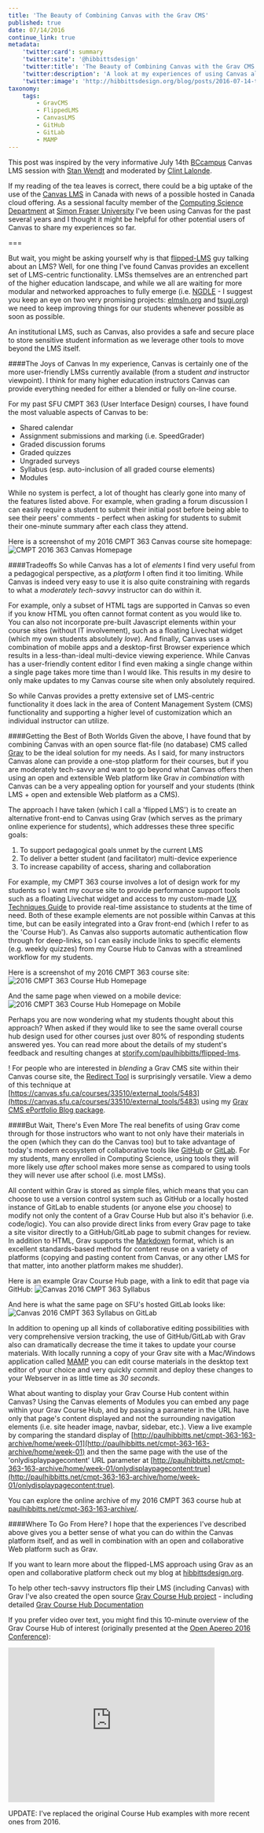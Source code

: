 ```yaml
---
title: 'The Beauty of Combining Canvas with the Grav CMS'
published: true
date: 07/14/2016
continue_link: true
metadata:
    'twitter:card': summary
    'twitter:site': '@hibbittsdesign'
    'twitter:title': 'The Beauty of Combining Canvas with the Grav CMS'
    'twitter:description': 'A look at my experiences of using Canvas along with the Grav CMS at Simon Fraser University.'
    'twitter:image': 'http://hibbittsdesign.org/blog/posts/2016-07-14-the-beauty-of-combining-canvas-lms-with-grav/cmpt-363-163-homepage'
taxonomy:
    tags:
        - GravCMS
        - FlippedLMS
        - CanvasLMS
        - GitHub
        - GitLab
        - MAMP
---
```


This post was inspired by the very informative July 14th [BCcampus](bccampus.ca) Canvas LMS session with [Stan Wendt](https://twitter.com/stanwendt) and moderated by [Clint Lalonde](https://twitter.com/clintlalonde).

If my reading of the tea leaves is correct, there could be a big uptake of the use of the [Canvas LMS](https://www.canvaslms.com/) in Canada with news of a possible hosted in Canada cloud offering. As a sessional faculty member of the [Computing Science Department](http://www.sfu.ca/computing.html) at [Simon Fraser University](http://www.sfu.ca) I've been using Canvas for the past several years and I thought it might be helpful for other potential users of Canvas to share my experiences so far.

===

But wait, you might be asking yourself why is that [flipped-LMS](../2015-12-18-flipped-lms-using-an-open-and-collaborative-platform) guy talking about an LMS? Well, for one thing I've found Canvas provides an excellent set of LMS-centric functionality. LMSs themselves are an entrenched part of the higher education landscape, and while we all are waiting for more modular and networked approaches to fully emerge (i.e. [NGDLE](https://net.educause.edu/ir/library/pdf/eli3035.pdf) - I suggest you keep an eye on two very promising projects: [elmsln.org](https://www.elmsln.org/) and [tsugi.org](http://www.tsugi.org/)) we need to keep improving things for our students whenever possible as soon as possible.

An institutional LMS, such as Canvas, also provides a safe and secure place to store sensitive student information as we leverage other tools to move beyond the LMS itself.

####The Joys of Canvas
In my experience, Canvas is certainly one of the more user-friendly LMSs currently available (from a student _and_ instructor viewpoint). I think for many higher education instructors Canvas can provide everything needed for either a blended or fully on-line course.

For my past SFU CMPT 363 (User Interface Design) courses, I have found the most valuable aspects of Canvas to be:

* Shared calendar
* Assignment submissions and marking (i.e. SpeedGrader)
* Graded discussion forums
* Graded quizzes
* Ungraded surveys
* Syllabus (esp. auto-inclusion of all graded course elements)
* Modules

While no system is perfect, a lot of thought has clearly gone into many of the features listed above. For example, when grading a forum discussion I can easily require a student to submit their initial post before being able to see their peers' comments - perfect when asking for students to submit their one-minute summary after each class they attend.

Here is a screenshot of my 2016 CMPT 363 Canvas course site homepage:
![CMPT 2016 363 Canvas Homepage](cmpt-363-canvas-homepage-2016.png)

####Tradeoffs
So while Canvas has a lot of _elements_ I find very useful from a pedagogical perspective, as a _platform_ I often find it too limiting. While Canvas is indeed very easy to use it is also quite constraining with regards to  what a _moderately tech-savvy_ instructor can do within it.

For example, only a subset of HTML tags are supported in Canvas so even if you know HTML you often cannot format content as you would like to. You can also not incorporate pre-built Javascript elements within your course sites (without IT involvement), such as a floating Livechat widget (which my own students absolutely _love_). And finally, Canvas uses a combination of mobile apps and a desktop-first Browser experience which results in a less-than-ideal multi-device viewing experience. While Canvas has a user-friendly content editor I find even making a single change within a single page takes more time than I would like. This results in my desire to only make updates to my Canvas course site when only absolutely required.

So while Canvas provides a pretty extensive set of LMS-centric functionality it does lack in the area of Content Management System (CMS) functionality and supporting a higher level of customization which an individual instructor can utilize.

####Getting the Best of Both Worlds
Given the above, I have found that by combining Canvas with an open source flat-file (no database) CMS called [Grav](http://getgrav.org) to be the ideal solution for my needs. As I said, for many instructors Canvas alone can provide a one-stop platform for their courses, but if you are moderately tech-savvy and want to go beyond what Canvas offers then using an open and extensible Web platform like Grav _in combination_ with Canvas can be a very appealing option for yourself and your students (think LMS + open and extensible Web platform as a CMS).

The approach I have taken (which I call a 'flipped LMS') is to create an alternative front-end to Canvas using Grav (which serves as the primary online experience for students), which addresses these three specific goals:

1. To support pedagogical goals unmet by the current LMS
2. To deliver a better student (and facilitator) multi-device experience
3. To increase capability of access, sharing and collaboration

For example, my CMPT 363 course involves a lot of design work for my students so I want my course site to provide performance support tools such as a floating Livechat widget and access to my custom-made [UX Techniques Guide](http://paulhibbitts.net/cmpt-363-153/ux-techniques-guide) to provide real-time assistance to students at the time of need. Both of these example elements are not possible within Canvas at this time, but can be easily integrated into a Grav front-end (which I refer to as the 'Course Hub'). As Canvas also supports automatic authentication flow through for deep-links, so I can easily include links to specific elements (e.g. weekly quizzes) from my Course Hub to Canvas with a streamlined workflow for my students.

Here is a screenshot of my 2016 CMPT 363 course site:
![2016 CMPT 363 Course Hub Homepage](cmpt-363-163-homepage.png)

And the same page when viewed on a mobile device:
![2016 CMPT 363 Course Hub Homepage on Mobile](cmpt-363-163-homepage-mobile.png)

Perhaps you are now wondering what my students thought about this approach? When asked if they would like to see the same overall course hub design used for other courses just over 80% of responding students answered yes. You can read more about the details of my student's feedback and resulting changes at [storify.com/paulhibbitts/flipped-lms](https://storify.com/paulhibbitts/flipped-lms).

! For people who are interested in _blending_ a Grav CMS site within their Canvas course site, the [Redirect Tool](https://www.eduappcenter.com/apps/63#.WUFlPhPysXo) is surprisingly versatile. View a demo of this technique at [https://canvas.sfu.ca/courses/33510/external_tools/5483](https://canvas.sfu.ca/courses/33510/external_tools/5483) using my [Grav CMS ePortfolio Blog package](http://learn.hibbittsdesign.org/eportfolioblog).

####But Wait, There's Even More
The real benefits of using Grav come through for those instructors who want to not only have their materials in the open (which they can do the Canvas too) but to take advantage of today's modern ecosystem of collaborative tools like [GitHub](https://github.com) or [GitLab](https://gitlab.com). For my students, many enrolled in Computing Science, using tools they will more likely use _after_ school makes more sense as compared to using tools they will never use after school (i.e. most LMSs).

All content within Grav is stored as simple files, which means that you can choose to use a version control system such as GitHub or a locally hosted instance of GitLab to enable students (or anyone else _you_ choose) to modify not only the content of a Grav Course Hub but also it's behavior (i.e. code/logic). You can also provide direct links from every Grav page to take a site visitor directly to a GitHub/GitLab page to submit changes for review. In addition to HTML, Grav supports the [Markdown](https://daringfireball.net/projects/markdown/) format, which is an excellent standards-based method for content reuse on a variety of platforms (copying and pasting content from Canvas, or any other LMS for that matter, into another platform makes me shudder).

Here is an example Grav Course Hub page, with a link to edit that page via GitHub:
![Canvas 2016 CMPT 363 Syllabus](resources-web-2016.png)

And here is what the same page on SFU's hosted GitLab looks like:
![Canvas 2016 CMPT 363 Syllabus on GitLab](resources-github-2016.png)

In addition to opening up all kinds of collaborative editing possibilities with very comprehensive version tracking, the use of GitHub/GitLab with Grav also can dramatically decrease the time it takes to update your course materials. With locally running a copy of your Grav site with a Mac/Windows application called [MAMP](http://mamp.info) you can edit course materials in the desktop text editor of your choice and very quickly commit and deploy these changes to your Webserver in as little time as _30 seconds_.

What about wanting to display your Grav Course Hub content within Canvas? Using the Canvas elements of Modules you can embed any page within your Grav Course Hub, and by passing a parameter in the URL have only that page's content displayed and not the surrounding navigation elements (i.e. site header image, navbar, sidebar, etc.). View a live example by comparing the standard display of  [http://paulhibbitts.net/cmpt-363-163-archive/home/week-01](http://paulhibbitts.net/cmpt-363-163-archive/home/week-01) and then the same page with the use of the 'onlydisplaypagecontent' URL parameter at [http://paulhibbitts.net/cmpt-363-163-archive/home/week-01/onlydisplaypagecontent:true](http://paulhibbitts.net/cmpt-363-163-archive/home/week-01/onlydisplaypagecontent:true).

You can explore the online archive of my 2016 CMPT 363 course hub at [paulhibbitts.net/cmpt-363-163-archive/](http://www.paulhibbitts.net/cmpt-363-163-archive/).

####Where To Go From Here?
I hope that the experiences I've described above gives you a better sense of what you can do within the Canvas platform itself, and as well in combination with an open and collaborative Web platform such as Grav.

If you want to learn more about the flipped-LMS approach using Grav as an open and collaborative platform check out my blog at [hibbittsdesign.org](http://hibbittsdesign.org/blog).

To help other tech-savvy instructors flip their LMS (including Canvas) with Grav I've also created the open source [Grav Course Hub project](https://github.com/hibbitts-design/grav-skeleton-course-hub) - including detailed [Grav Course Hub Documentation](http://learn.hibbittsdesign.org/coursehub)

If you prefer video over text, you might find this 10-minute overview of the Grav Course Hub of interest (originally presented at the [Open Apereo 2016 Conference](http://conference.apereo.org/)):
<iframe width="420" height="315" src="https://www.youtube.com/embed/XUJIbxDuPpQ" frameborder="0" allowfullscreen></iframe>

UPDATE: I've replaced the original Course Hub examples with more recent ones from 2016.

